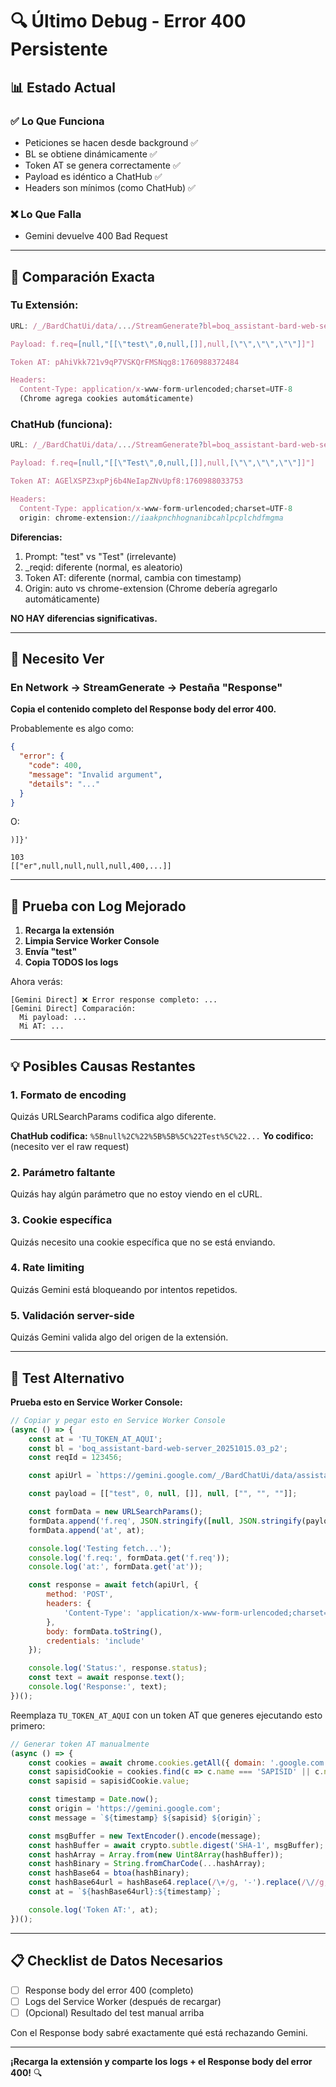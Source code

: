 # 🔍 Último Debug - Error 400 Persistente

## 📊 Estado Actual

### ✅ Lo Que Funciona
- Peticiones se hacen desde background ✅
- BL se obtiene dinámicamente ✅
- Token AT se genera correctamente ✅
- Payload es idéntico a ChatHub ✅
- Headers son mínimos (como ChatHub) ✅

### ❌ Lo Que Falla
- Gemini devuelve 400 Bad Request

---

## 🔬 Comparación Exacta

### Tu Extensión:
```javascript
URL: /_/BardChatUi/data/.../StreamGenerate?bl=boq_assistant-bard-web-server_20251015.03_p2&_reqid=433358&rt=c

Payload: f.req=[null,"[[\"test\",0,null,[]],null,[\"\",\"\",\"\"]]"]

Token AT: pAhiVkk721v9qP7VSKQrFMSNqg8:1760988372484

Headers:
  Content-Type: application/x-www-form-urlencoded;charset=UTF-8
  (Chrome agrega cookies automáticamente)
```

### ChatHub (funciona):
```javascript
URL: /_/BardChatUi/data/.../StreamGenerate?bl=boq_assistant-bard-web-server_20251015.03_p2&_reqid=727397&rt=c

Payload: f.req=[null,"[[\"Test\",0,null,[]],null,[\"\",\"\",\"\"]]"]

Token AT: AGElXSPZ3xpPj6b4NeIapZNvUpf8:1760988033753

Headers:
  Content-Type: application/x-www-form-urlencoded;charset=UTF-8
  origin: chrome-extension://iaakpnchhognanibcahlpcplchdfmgma
```

**Diferencias:**
1. Prompt: "test" vs "Test" (irrelevante)
2. _reqid: diferente (normal, es aleatorio)
3. Token AT: diferente (normal, cambia con timestamp)
4. Origin: auto vs chrome-extension (Chrome debería agregarlo automáticamente)

**NO HAY diferencias significativas.**

---

## 🎯 Necesito Ver

### En Network → StreamGenerate → Pestaña "Response"

**Copia el contenido completo del Response body del error 400.**

Probablemente es algo como:
```json
{
  "error": {
    "code": 400,
    "message": "Invalid argument",
    "details": "..."
  }
}
```

O:
```
)]}'

103
[["er",null,null,null,null,400,...]]
```

---

## 🧪 Prueba con Log Mejorado

1. **Recarga la extensión**
2. **Limpia Service Worker Console**
3. **Envía "test"**
4. **Copia TODOS los logs**

Ahora verás:
```
[Gemini Direct] ❌ Error response completo: ...
[Gemini Direct] Comparación:
  Mi payload: ...
  Mi AT: ...
```

---

## 💡 Posibles Causas Restantes

### 1. Formato de encoding
Quizás URLSearchParams codifica algo diferente.

**ChatHub codifica:** `%5Bnull%2C%22%5B%5B%5C%22Test%5C%22...`
**Yo codifico:** (necesito ver el raw request)

### 2. Parámetro faltante
Quizás hay algún parámetro que no estoy viendo en el cURL.

### 3. Cookie específica
Quizás necesito una cookie específica que no se está enviando.

### 4. Rate limiting
Quizás Gemini está bloqueando por intentos repetidos.

### 5. Validación server-side
Quizás Gemini valida algo del origen de la extensión.

---

## 🔬 Test Alternativo

**Prueba esto en Service Worker Console:**

```javascript
// Copiar y pegar esto en Service Worker Console
(async () => {
    const at = 'TU_TOKEN_AT_AQUI';
    const bl = 'boq_assistant-bard-web-server_20251015.03_p2';
    const reqId = 123456;

    const apiUrl = `https://gemini.google.com/_/BardChatUi/data/assistant.lamda.BardFrontendService/StreamGenerate?bl=${bl}&_reqid=${reqId}&rt=c`;

    const payload = [["test", 0, null, []], null, ["", "", ""]];

    const formData = new URLSearchParams();
    formData.append('f.req', JSON.stringify([null, JSON.stringify(payload)]));
    formData.append('at', at);

    console.log('Testing fetch...');
    console.log('f.req:', formData.get('f.req'));
    console.log('at:', formData.get('at'));

    const response = await fetch(apiUrl, {
        method: 'POST',
        headers: {
            'Content-Type': 'application/x-www-form-urlencoded;charset=UTF-8'
        },
        body: formData.toString(),
        credentials: 'include'
    });

    console.log('Status:', response.status);
    const text = await response.text();
    console.log('Response:', text);
})();
```

Reemplaza `TU_TOKEN_AT_AQUI` con un token AT que generes ejecutando esto primero:

```javascript
// Generar token AT manualmente
(async () => {
    const cookies = await chrome.cookies.getAll({ domain: '.google.com' });
    const sapisidCookie = cookies.find(c => c.name === 'SAPISID' || c.name === '__Secure-3PAPISID');
    const sapisid = sapisidCookie.value;

    const timestamp = Date.now();
    const origin = 'https://gemini.google.com';
    const message = `${timestamp} ${sapisid} ${origin}`;

    const msgBuffer = new TextEncoder().encode(message);
    const hashBuffer = await crypto.subtle.digest('SHA-1', msgBuffer);
    const hashArray = Array.from(new Uint8Array(hashBuffer));
    const hashBinary = String.fromCharCode(...hashArray);
    const hashBase64 = btoa(hashBinary);
    const hashBase64url = hashBase64.replace(/\+/g, '-').replace(/\//g, '_').replace(/=/g, '');
    const at = `${hashBase64url}:${timestamp}`;

    console.log('Token AT:', at);
})();
```

---

## 📋 Checklist de Datos Necesarios

- [ ] Response body del error 400 (completo)
- [ ] Logs del Service Worker (después de recargar)
- [ ] (Opcional) Resultado del test manual arriba

Con el Response body sabré exactamente qué está rechazando Gemini.

---

**¡Recarga la extensión y comparte los logs + el Response body del error 400!** 🔍
